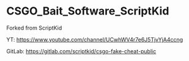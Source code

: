 # CSGO_Bait_Software_ScriptKid

Forked from ScriptKid 


YT: https://www.youtube.com/channel/UCwhWV4r7e6J5TjvYjA4ccng

GitLab: https://gitlab.com/scriptkid/csgo-fake-cheat-public
